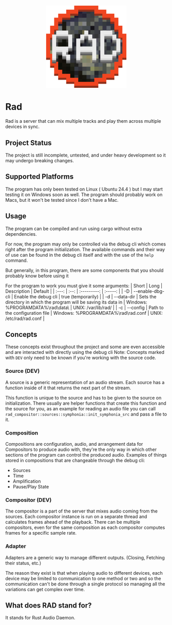 
<p align=center>
  <img src="design/icon.png" width="250"/>
</p>

# Rad
Rad is a server that can mix multiple tracks and play them across multiple devices in sync.

## Project Status
The project is still incomplete, untested, and under heavy development so it may undergo breaking changes.

## Supported Platforms
The program has only been tested on Linux ( Ubuntu 24.4 ) but I may start testing it on Windows soon as well.
The program should probably work on Macs, but it won't be tested since I don't have a Mac.

## Usage
The program can be compiled and run using cargo without extra dependencies.

For now, the program may only be controlled via the debug cli which comes right after the program initialization.
The available commands and their way of use can be found in the debug cli itself and with the use of the `help` command.

But generally, in this program, there are some components that you should probably know before using it

For the program to work you must give it some arguments:
| Short | Long | Description | Default |
| :---: | :--: | :---------: | :-----: |
| -D | --enable-dbg-cli | Enable the debug cli | true (temporarily) |
| -d | --data-dir | Sets the directory in which the program will be saving its data in | Windows: %PROGRAMDATA%\rad\data\ \| UNIX: /var/lib/rad/ |
| -c | --config | Path to the configuration file | Windows: %PROGRAMDATA%\rad\rad.conf \| UNIX: /etc/rad/rad.conf |

## Concepts
These concepts exist throughout the project and some are even accessible and are interacted with directly using the debug cli
Note: Concepts marked with `DEV` only need to be known if you're working with the source code.

### Source (DEV)
A source is a generic representation of an audio stream.
Each source has a function inside of it that returns the next part of the stream.

This function is unique to the source and has to be given to the source on initialization.
There usually are helper functions that create this function and the source for you, as an example for reading an audio file you can call `rad_compositor::sources::symphonia::init_symphonia_src` and pass a file to it.

### Composition
Compositions are configuration, audio, and arrangement data for Compositors to produce audio with, they're the only way in which other sections of the program can control the produced audio.
Examples of things stored in compositions that are changeable through the debug cli:
- Sources
- Time
- Amplification
- Pause/Play State

### Compositor (DEV)
The compositor is a part of the server that mixes audio coming from the sources.
Each compositor instance is run on a separate thread and calculates frames ahead of the playback. 
There can be multiple compositors, even for the same composition as each compositor computes frames for a specific sample rate.

### Adapter
Adapters are a generic way to manage different outputs. (Closing, Fetching their status, etc.)

The reason they exist is that when playing audio to different devices, each device may be limited to communication to one method or two and so the communication can't be done through a single protocol so managing all the variations can get complex over time.

## What does RAD stand for?
It stands for Rust Audio Daemon.
